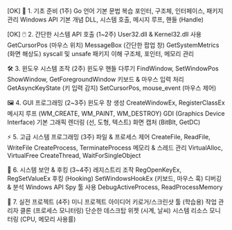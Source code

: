 [OK] 📘 1. 기초 준비 (1주)
Go 언어 기본 문법 복습
포인터, 구조체, 인터페이스, 패키지 관리
Windows API 기본 개념
DLL, 시스템 호출, 메시지 루프, 핸들 (Handle)

[OK] 🖱️ 2. 간단한 시스템 API 호출 (1~2주)
User32.dll & Kernel32.dll 사용
GetCursorPos (마우스 위치)
MessageBox (간단한 팝업 창)
GetSystemMetrics (화면 해상도)
syscall 및 unsafe 패키지 이해
구조체, 포인터, 메모리 관리

🛠️ 3. 윈도우 시스템 조작 (2주)
윈도우 핸들 다루기
FindWindow, SetWindowPos
ShowWindow, GetForegroundWindow
키보드 & 마우스 입력 처리
GetAsyncKeyState (키 입력 감지)
SetCursorPos, mouse_event (마우스 제어)

🖼️ 4. GUI 프로그래밍 (2~3주)
윈도우 창 생성
CreateWindowEx, RegisterClassEx
메시지 루프 (WM_CREATE, WM_PAINT, WM_DESTROY)
GDI (Graphics Device Interface)
기본 그래픽 렌더링 (선, 도형, 텍스트)
화면 캡처 (BitBlt, GetDC)

⚡ 5. 고급 시스템 프로그래밍 (3주)
파일 & 프로세스 제어
CreateFile, ReadFile, WriteFile
CreateProcess, TerminateProcess
메모리 & 스레드 관리
VirtualAlloc, VirtualFree
CreateThread, WaitForSingleObject

🔐 6. 시스템 보안 & 후킹 (3~4주)
레지스트리 조작
RegOpenKeyEx, RegSetValueEx
후킹 (Hooking)
SetWindowsHookEx (키보드, 마우스 훅)
디버깅 & 분석
Windows API Spy 툴 사용
DebugActiveProcess, ReadProcessMemory

🚀 7. 실전 프로젝트 (4주)
미니 프로젝트 아이디어
키로거/스크린샷 툴 (학습용)
작업 관리자 클론 (프로세스 모니터링)
단순한 데스크탑 위젯 (시계, 날씨)
시스템 리소스 모니터링 (CPU, 메모리 사용률)
